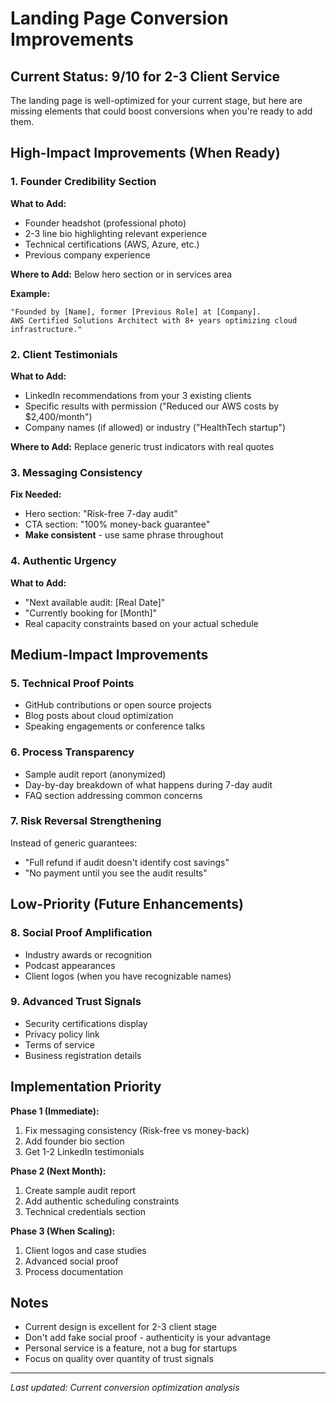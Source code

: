 # Landing Page Conversion Improvements

## Current Status: 9/10 for 2-3 Client Service

The landing page is well-optimized for your current stage, but here are missing elements that could boost conversions when you're ready to add them.

## High-Impact Improvements (When Ready)

### 1. Founder Credibility Section
**What to Add:**
- Founder headshot (professional photo)
- 2-3 line bio highlighting relevant experience
- Technical certifications (AWS, Azure, etc.)
- Previous company experience

**Where to Add:** Below hero section or in services area

**Example:**
```
"Founded by [Name], former [Previous Role] at [Company].
AWS Certified Solutions Architect with 8+ years optimizing cloud infrastructure."
```

### 2. Client Testimonials
**What to Add:**
- LinkedIn recommendations from your 3 existing clients
- Specific results with permission ("Reduced our AWS costs by $2,400/month")
- Company names (if allowed) or industry ("HealthTech startup")

**Where to Add:** Replace generic trust indicators with real quotes

### 3. Messaging Consistency
**Fix Needed:**
- Hero section: "Risk-free 7-day audit"
- CTA section: "100% money-back guarantee"
- **Make consistent** - use same phrase throughout

### 4. Authentic Urgency
**What to Add:**
- "Next available audit: [Real Date]"
- "Currently booking for [Month]"
- Real capacity constraints based on your actual schedule

## Medium-Impact Improvements

### 5. Technical Proof Points
- GitHub contributions or open source projects
- Blog posts about cloud optimization
- Speaking engagements or conference talks

### 6. Process Transparency
- Sample audit report (anonymized)
- Day-by-day breakdown of what happens during 7-day audit
- FAQ section addressing common concerns

### 7. Risk Reversal Strengthening
Instead of generic guarantees:
- "Full refund if audit doesn't identify cost savings"
- "No payment until you see the audit results"

## Low-Priority (Future Enhancements)

### 8. Social Proof Amplification
- Industry awards or recognition
- Podcast appearances
- Client logos (when you have recognizable names)

### 9. Advanced Trust Signals
- Security certifications display
- Privacy policy link
- Terms of service
- Business registration details

## Implementation Priority

**Phase 1 (Immediate):**
1. Fix messaging consistency (Risk-free vs money-back)
2. Add founder bio section
3. Get 1-2 LinkedIn testimonials

**Phase 2 (Next Month):**
1. Create sample audit report
2. Add authentic scheduling constraints
3. Technical credentials section

**Phase 3 (When Scaling):**
1. Client logos and case studies
2. Advanced social proof
3. Process documentation

## Notes

- Current design is excellent for 2-3 client stage
- Don't add fake social proof - authenticity is your advantage
- Personal service is a feature, not a bug for startups
- Focus on quality over quantity of trust signals

---
*Last updated: Current conversion optimization analysis*